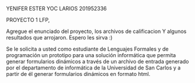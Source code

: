 YENIFER ESTER YOC LARIOS 
201952336

PROYECTO 1 LFP, 

Agregue el enunciado del proyecto, los archivos de calificacion Y algunos resultados que arrojaron. 
Espero les sirva :)

Se le solicita a usted como estudiante de Lenguajes Formales y de programación un 
prototipo para una solución informática que permita generar formularios dinámicos a 
través de un archivo de entrada generado por el departamento de informática de la 
Universidad de San Carlos y a partir de él generar formularios dinámicos en formato html.

